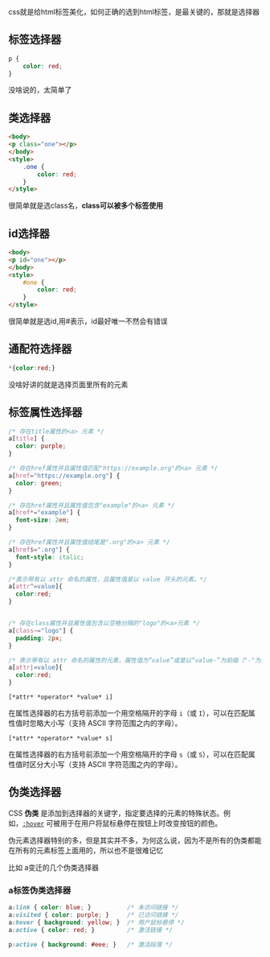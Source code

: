 css就是给html标签美化，如何正确的选到html标签，是最关键的，那就是选择器

## 标签选择器

```css
p {
    color: red;
}
```

没啥说的，太简单了

## 类选择器

```html
<body>
<p class="one"></p>
</body>
<style>
    .one {
        color: red;
    }
</style>
```

很简单就是选class名，**class可以被多个标签使用**

## id选择器

```html
<body>
<p id="one"></p>
</body>
<style>
    #one {
        color: red;
    }
</style>
```

很简单就是选id,用#表示，id最好唯一不然会有错误

## 通配符选择器

```css
*{color:red;}
```

没啥好讲的就是选择页面里所有的元素

## 标签属性选择器

```css
/* 存在title属性的<a> 元素 */
a[title] {
  color: purple;
}

/* 存在href属性并且属性值匹配"https://example.org"的<a> 元素 */
a[href="https://example.org"] {
  color: green;
}

/* 存在href属性并且属性值包含"example"的<a> 元素 */
a[href*="example"] {
  font-size: 2em;
}

/* 存在href属性并且属性值结尾是".org"的<a> 元素 */
a[href$=".org"] {
  font-style: italic;
}

/*表示带有以 attr 命名的属性，且属性值是以 value 开头的元素。*/
a[attr^=value]{
  color:red;
}


/* 存在class属性并且属性值包含以空格分隔的"logo"的<a>元素 */
a[class~="logo"] {
  padding: 2px;
}

/* 表示带有以 attr 命名的属性的元素，属性值为“value”或是以“value-”为前缀（"-"为连字符，Unicode 编码为 U+002D）开头。典型的应用场景是用来匹配语言简写代码（如 zh-CN，zh-TW 可以用 zh 作为 value）。*/
a[attr|=value]{
  color:red;
}


```

```
[*attr* *operator* *value* i]
```

在属性选择器的右方括号前添加一个用空格隔开的字母 `i`（或 `I`），可以在匹配属性值时忽略大小写（支持 ASCII 字符范围之内的字母）。

```
[*attr* *operator* *value* s]
```

在属性选择器的右方括号前添加一个用空格隔开的字母 `s`（或 `S`），可以在匹配属性值时区分大小写（支持 ASCII 字符范围之内的字母）。

## 伪类选择器

CSS **伪类** 是添加到选择器的关键字，指定要选择的元素的特殊状态。例如，[`:hover`](https://developer.mozilla.org/zh-CN/docs/Web/CSS/:hover) 可被用于在用户将鼠标悬停在按钮上时改变按钮的颜色。

伪元素选择器特别的多，但是其实并不多，为何这么说，因为不是所有的伪类都能在所有的元素标签上面用的，所以也不是很难记忆

比如 a变迁的几个伪类选择器

### a标签伪类选择器

```css
a:link { color: blue; }          /* 未访问链接 */
a:visited { color: purple; }     /* 已访问链接 */
a:hover { background: yellow; }  /* 用户鼠标悬停 */
a:active { color: red; }         /* 激活链接 */

p:active { background: #eee; }   /* 激活段落 */
```



